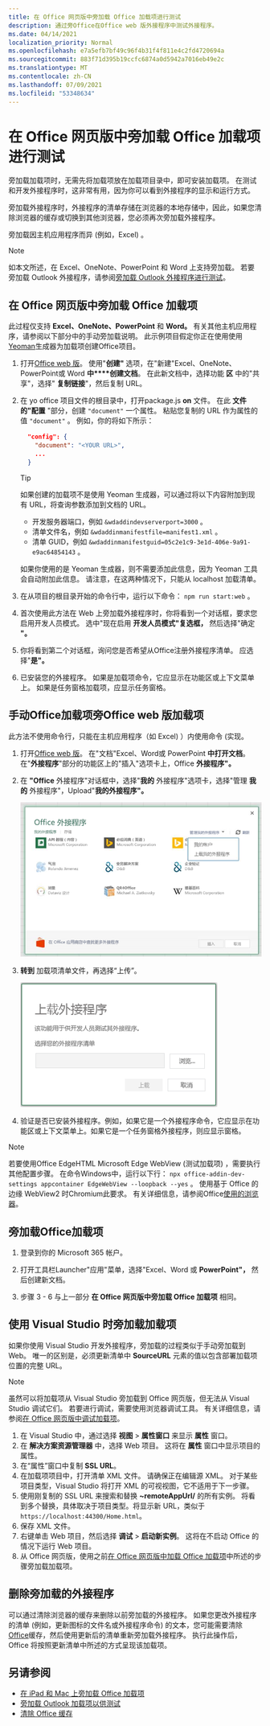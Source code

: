 ```yaml
---
title: 在 Office 网页版中旁加载 Office 加载项进行测试
description: 通过旁Office在Office web 版外接程序中测试外接程序。
ms.date: 04/14/2021
localization_priority: Normal
ms.openlocfilehash: e7a5efb7bf49c96f4b31f4f811e4c2fd4720694a
ms.sourcegitcommit: 883f71d395b19ccfc6874a0d5942a7016eb49e2c
ms.translationtype: MT
ms.contentlocale: zh-CN
ms.lasthandoff: 07/09/2021
ms.locfileid: "53348634"
---
```

# <a name="sideload-office-add-ins-in-office-on-the-web-for-testing"></a>在 Office 网页版中旁加载 Office 加载项进行测试

旁加载加载项时，无需先将加载项放在加载项目录中，即可安装加载项。 在测试和开发外接程序时，这非常有用，因为你可以看到外接程序的显示和运行方式。

旁加载外接程序时，外接程序的清单存储在浏览器的本地存储中，因此，如果您清除浏览器的缓存或切换到其他浏览器，您必须再次旁加载外接程序。

旁加载因主机应用程序而异 (例如，Excel) 。

> [!NOTE]
> 如本文所述，在 Excel、OneNote、PowerPoint 和 Word 上支持旁加载。 若要旁加载 Outlook 外接程序，请参阅[旁加载 Outlook 外接程序进行测试](../outlook/sideload-outlook-add-ins-for-testing.md)。

## <a name="sideload-an-office-add-in-in-office-on-the-web"></a>在 Office 网页版中旁加载 Office 加载项

此过程仅支持 **Excel、OneNote、PowerPoint** 和 **Word。**  有关其他主机应用程序，请参阅以下部分中的手动旁加载说明。 此示例项目假定你正在使用使用[Yeoman](https://github.com/OfficeDev/generator-office)生成器为加载项创建Office项目。

1. 打开[Office web 版](https://office.live.com/)。 使用"**创建"** 选项，在"新建"Excel、OneNote、PowerPoint或 Word **中****创建文档**。 在此新文档中，选择功能 **区** 中的"共享"，选择" **复制链接**"，然后复制 URL。

1. 在 yo office 项目文件的根目录中，打开package.js **on** 文件。 在此 **文件的"配置** "部分，创建 `"document"` 一个属性。 粘贴您复制的 URL 作为属性的值 `"document"` 。 例如，你的将如下所示：

    ```json
      "config": {
        "document": "<YOUR URL>",
        ...
      }
    ```

    > [!TIP]
    > 如果创建的加载项不是使用 Yeoman 生成器，可以通过将以下内容附加到现有 URL，将查询参数添加到文档的 URL。
    >
    > - 开发服务器端口，例如 `&wdaddindevserverport=3000` 。
    > - 清单文件名，例如 `&wdaddinmanifestfile=manifest1.xml` 。
    > - 清单 GUID，例如 `&wdaddinmanifestguid=05c2e1c9-3e1d-406e-9a91-e9ac64854143` 。
    >
    > 如果你使用的是 Yeoman 生成器，则不需要添加此信息，因为 Yeoman 工具会自动附加此信息。
    > 请注意，在这两种情况下，只能从 localhost 加载清单。

1. 在从项目的根目录开始的命令行中，运行以下命令： `npm run start:web` 。

1. 首次使用此方法在 Web 上旁加载外接程序时，你将看到一个对话框，要求您启用开发人员模式。 选中"现在启用 **开发人员模式"复选框，** 然后选择"确定 **"。**

1. 你将看到第二个对话框，询问您是否希望从Office注册外接程序清单。 应选择"**是"。**

1. 已安装您的外接程序。 如果是加载项命令，它应显示在功能区或上下文菜单上。 如果是任务窗格加载项，应显示任务窗格。

## <a name="sideload-an-office-add-in-in-office-on-the-web-manually"></a>手动Office加载项旁Office web 版加载项

此方法不使用命令行，只能在主机应用程序（如 Excel) ）内使用命令 (实现。

1. 打开[Office web 版](https://office.live.com/)。 在"文档"Excel、Word或 PowerPoint **中打开文档**。  在"**外接程序**"部分的功能区上的"插入"选项卡上，Office **外接程序"。**

1. 在 **"Office** 外接程序"对话框中，选择"**我的** 外接程序"选项卡，选择"管理 **我的** 外接程序"，Upload"**我的外接程序"。**

    ![the Office Add-ins dialog with a drop-down in the upper right reading "Manage my add-ins" and a drop-down below it with the option "Upload My Add-in".](../images/office-add-ins-my-account.png)

1. **转到** 加载项清单文件，再选择“上传”。

    ![带浏览、上载和取消按钮的上载外接程序对话框。](../images/upload-add-in.png)

1. 验证是否已安装外接程序。例如，如果它是一个外接程序命令，它应显示在功能区或上下文菜单上。如果它是一个任务窗格外接程序，则应显示窗格。

> [!NOTE]
> 若要使用Office EdgeHTML Microsoft Edge WebView (测试加载项) ，需要执行其他配置步骤。 在命令Windows中，运行以下行： `npx office-addin-dev-settings appcontainer EdgeWebView --loopback --yes` 。 使用基于 Office 的边缘 WebView2 时Chromium此要求。 有关详细信息，请参阅Office[使用的浏览器](../concepts/browsers-used-by-office-web-add-ins.md)。

## <a name="sideload-an-office-add-in"></a>旁加载Office加载项

1. 登录到你的 Microsoft 365 帐户。

1. 打开工具栏Launcher"应用"菜单，选择"Excel、Word 或 **PowerPoint"，** 然后创建新文档。

1. 步骤 3 - 6 与上一部分 **在 Office 网页版中旁加载 Office 加载项** 相同。

## <a name="sideload-an-add-in-when-using-visual-studio"></a>使用 Visual Studio 时旁加载加载项

如果你使用 Visual Studio 开发外接程序，旁加载的过程类似于手动旁加载到 Web。 唯一的区别是，必须更新清单中 **SourceURL** 元素的值以包含部署加载项位置的完整 URL。

> [!NOTE]
> 虽然可以将加载项从 Visual Studio 旁加载到 Office 网页版，但无法从 Visual Studio 调试它们。 若要进行调试，需要使用浏览器调试工具。 有关详细信息，请参阅[在 Office 网页版中调试加载项](debug-add-ins-in-office-online.md)。

1. 在 Visual Studio 中，通过选择 **视图** > **属性窗口** 来显示 **属性** 窗口。
1. 在 **解决方案资源管理器** 中，选择 Web 项目。 这将在 **属性** 窗口中显示项目的属性。
1. 在“属性”窗口中复制 **SSL URL**。
1. 在加载项项目中，打开清单 XML 文件。 请确保正在编辑源 XML。 对于某些项目类型，Visual Studio 将打开 XML 的可视视图，它不适用于下一步骤。
1. 使用刚复制的 SSL URL 来搜索和替换 **~remoteAppUrl/** 的所有实例。 将看到多个替换，具体取决于项目类型。将显示新 URL，类似于 `https://localhost:44300/Home.html`。
1. 保存 XML 文件。
1. 右键单击 Web 项目，然后选择 **调试** > **启动新实例**。 这将在不启动 Office 的情况下运行 Web 项目。
1. 从 Office 网页版，使用之前[在 Office 网页版中加载 Office 加载项](#sideload-an-office-add-in-in-office-on-the-web)中所述的步骤旁加载加载项。

## <a name="remove-a-sideloaded-add-in"></a>删除旁加载的外接程序

可以通过清除浏览器的缓存来删除以前旁加载的外接程序。 如果您更改外接程序的清单 (例如，更新图标的文件名或外接程序命令) 的文本，您可能需要清除[Office](clear-cache.md)缓存，然后使用更新后的清单重新旁加载外接程序。 执行此操作后，Office 将按照更新清单中所述的方式呈现该加载项。

## <a name="see-also"></a>另请参阅

- [在 iPad 和 Mac 上旁加载 Office 加载项](sideload-an-office-add-in-on-ipad-and-mac.md)
- [旁加载 Outlook 加载项以供测试](../outlook/sideload-outlook-add-ins-for-testing.md)
- [清除 Office 缓存](clear-cache.md)
